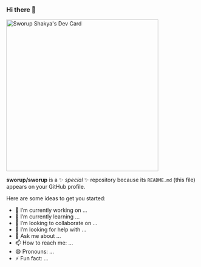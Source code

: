 ### Hi there 👋

<a href="https://app.daily.dev/sworup"><img src="https://api.daily.dev/devcards/6c5e83f893e74e50b7b14b89e23a9696.png?r=wi6" width="400" alt="Sworup Shakya's Dev Card"/></a>

**sworup/sworup** is a ✨ _special_ ✨ repository because its `README.md` (this file) appears on your GitHub profile.

Here are some ideas to get you started:

- 🔭 I’m currently working on ...
- 🌱 I’m currently learning ...
- 👯 I’m looking to collaborate on ...
- 🤔 I’m looking for help with ...
- 💬 Ask me about ...
- 📫 How to reach me: ...
- 😄 Pronouns: ...
- ⚡ Fun fact: ...


